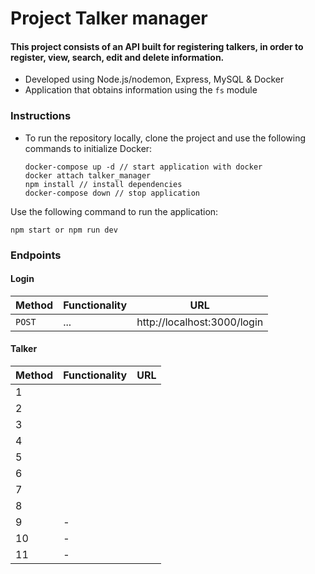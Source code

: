 # Project Talker manager

#### This project consists of an API built for registering talkers, in order to register, view, search, edit and delete information.

* Developed using Node.js/nodemon, Express, MySQL & Docker
* Application that obtains information using the `fs` module

### Instructions
* To run the repository locally, clone the project and use the following commands to initialize Docker:
  
  ```
  docker-compose up -d // start application with docker
  docker attach talker_manager
  npm install // install dependencies
  docker-compose down // stop application
  ```

Use the following command to run the application:
  ```
  npm start or npm run dev
  ```

### Endpoints
#### Login

  | Method     | Functionality | URL |
  | ----------- | ----------- | ----------- |
  | `POST`   | ...  | http://localhost:3000/login |

#### Talker

  | Method     | Functionality | URL |
  | ----------- | ----------- | ----------- |
  | 1   |  |  |
  | 2   |  |  |
  | 3   |  |  |
  | 4   |  |  |
  | 5   |  |  |
  | 6   |  |  |
  | 7   |  |  |
  | 8   |  |  |
  | 9   | - |  |
  | 10  | - |  |
  | 11  | - |  |
